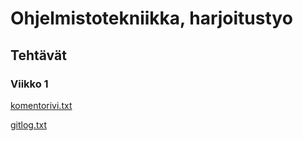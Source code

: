 # Ohjelmistotekniikka, harjoitustyo

## Tehtävät

### Viikko 1
[komentorivi.txt](https://github.com/hackinen/ot-harjoitustyo/blob/master/laskarit/viikko1/komentorivi.txt)

[gitlog.txt](https://github.com/hackinen/ot-harjoitustyo/blob/master/laskarit/viikko1/gitlog.txt)
